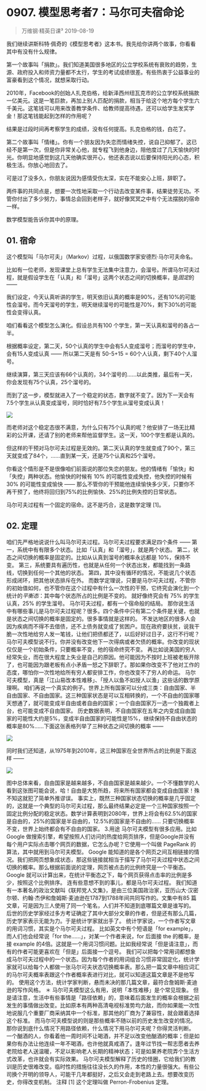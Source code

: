 # 0907. 模型思考者7：马尔可夫宿命论
> 万维钢·精英日课³
2019-08-19

我们继续讲斯科特·佩奇的《模型思考者》这本书。我先给你讲两个故事，你看看其中有没有什么规律。

第一个故事叫「捐款」。我们知道美国很多地区的公立学校系统有衰败的趋势，生源、政府投入和师资力量都不太行，学生的考试成绩很差。有些热衷于公益事业的富豪看到这个情况，就想采取行动。

2010年，Facebook的创始人扎克伯格，给新泽西州纽瓦克市的公立学校系统捐款一亿美元。这是一笔巨款，再加上别人匹配的捐款，相当于给这个地方每个学生六千美元。这笔钱可以用来改善教学条件、给教师提高待遇，还可以给学生发奖学金！那这笔钱能起到怎样的作用呢？

结果是过段时间再考察学生的成绩，没有任何提高。扎克伯格的钱，白花了。

第二个故事叫「情绪」。你有一个朋友因为失恋而情绪失控，说自己抑郁了。这已经不是第一次，但是你非常关心他，就专程飞到他身边，陪他度过了几天愉快的时光。你明显地感觉到这几天他确实很开心，他还表态说以后要保持阳光的心态，积极生活。你放心地回去了。

可是过了没多久，你朋友说因为感情受伤太深，实在不能安心上班，辞职了。

两件事的共同点是，想要一次性地采取一个行动去改变某件事，结果徒劳无功。不管你付出了多少努力，事情总会回到老样子，就好像冥冥之中有个无法摆脱的宿命一样。

数学模型能告诉你其中的原理。

## 01. 宿命

这个模型叫「马尔可夫」（Markov）过程，以俄国数学家安德烈·马尔可夫命名。

比如有一位老师，发现课堂上总有学生无法集中注意力，会溜号。所谓马尔可夫过程，就是假设学生在「认真」和「溜号」这两个状态之间的切换概率，是*固定*的 ——

我们设定，今天认真听讲的学生，明天依旧认真的概率是90%，还有10%的可能性会溜号。而今天溜号的学生，明天继续溜号的可能性是70%，剩下30%的可能性会变得认真。

咱们看看这个模型怎么演化。假设总共有100 个学生，第一天认真和溜号的各占一半。

根据概率设定，第二天，50个认真的学生中会有5人变成溜号；而溜号的学生中，会有15人变成认真 —— 所以第二天是有 50-5+15 = 60个人认真，剩下40个人溜号。

继续演算，第三天应该有66个认真的，34个溜号的……以此类推，最后有一天，你会发现有75个认真，25个溜号的。

而到了这一步，模型就进入了一个稳定的状态，数字就不变了。因为下一天会有7.5个学生从认真变成溜号，同时恰好有7.5个学生从溜号变成认真！

![](https://raw.githubusercontent.com/dalong0514/selfstudy/master/图片链接/万维钢/2019223.jpg)

而老师对这个稳定态很不满意，为什么只有75个认真的呢？他安排了一场无比精彩的公开课，还请了别的老师来帮他监督学生。这一天，100个学生都是认真的。

但这样的干预对马尔可夫过程是无效的。第二天认真的学生就变成了90个，第三天就变成了84个，……直到某一天，还是75个认真和25个溜号。

你看这个情形是不是很像咱们前面说的那位失恋的朋友。他的情绪有「愉快」和「失控」两种状态。他愉快的时候有 10% 的可能性变成失控，他失控的时候有 30% 的可能性变成愉快 —— 那么不管你的干预能他连续愉快多少天，只要你不再干预了，他终将回归到75%的比例愉快、25%的比例失控的日常状态。

马尔可夫过程有一个固定的宿命。这不是巧合，这是数学定理 [1]。

## 02. 定理

咱们先严格地说说什么叫马尔可夫过程。马尔可夫过程要求满足四个条件 ——
第一，系统中有有限多个状态。比如「认真」和「溜号」，就是两个状态。
第二，状态之间切换的概率是固定的。比如从认真到溜号的概率永远都是 10%，保持不变。
第三，系统要具有遍历性，也就是从任何一个状态出发，都能找到一条路线，切换到任何一个其他的状态。
第四，其中没有循环的情况，不能说几个状态形成闭环，把其他状态排斥在外。
而数学定理说，只要是马尔可夫过程，不管你的初始值如何，也不管你在这个过程中有什么一次性的干预，它终究会演化到一个统计的*平衡态*：其中每个状态所占的比例是不变的。
就好像终究会有 75% 的学生认真，25% 的学生溜号。
马尔可夫过程，都有一个宿命般的结局。
那你说生活中有哪些事儿是马尔可夫过程呢？很多。四个条件中只有第二个条件是关键，也就是状态之间切换的概率是固定的。很多事情就是这样的。
不发达地区的很多人会因为疾病而不得不去借债，还不上债务就变成了贫困户。现在政府要扶贫，说我干脆一次性地给穷人发一笔钱，让他们把债都还了，以后好好过日子，这行不行呢？马尔可夫模型说不行。你并没有改变他下一次得病或者欠债的概率。你改变的现状仅仅是一个初始条件，只要概率不变，他的宿命终究不变。
再比如说美国的穷人经常失业，而在很大程度上失业是自己的原因。他可能因为不按时上班被老板开除了，也可能因为跟老板有点小矛盾一怒之下辞职了。那如果你改变不了他对工作的态度，哪怕你一次性地给所有穷人都安排工作，你也改变不了穷人的命运。
马尔可夫模型，真是「江山易改本性难移」、「授人以鱼不如授人以渔」这些话的数学原理啊。
咱们再说一个真实的例子。世界上所有国家可以分成三类：自由国家、半自由国家、不自由国家。这三种国家状态是可以互相转换的，一个不自由的国家哪天想通了，就可能变成半自由或者自由的国家；一个自由国家万一选一个独裁者上台，也可能变成不自由国家。
历史数据表明，不自由国家在五年之内变成自由国家的可能性大约是5%，变成半自由国家的可能性是15%，继续保持不自由状态的概率是80%……下面这张表格列举了三种状态之间切换的概率 —— 

![](https://raw.githubusercontent.com/dalong0514/selfstudy/master/图片链接/万维钢/2019224.jpeg)

同时我们还知道，从1975年到2010年，这三种国家在全世界所占的比例是下面这样 ——

![](https://raw.githubusercontent.com/dalong0514/selfstudy/master/图片链接/万维钢/2019225.jpeg)

图中总体来看，自由国家是越来越多，不自由国家是越来越少。一个不懂数学的人看到这张图可能会说，哈！自由是大势所趋，将来所有国家都会变成自由国家！殊不知这就犯了简单外推谬误。
事实上，既然三种国家状态切换的概率是几乎固定的，这就是一个典型的马尔可夫过程，那么最终结果必定是一个三种国家按照一个固定比例分配的稳定状态。数学计算表明到2080年，世界上将会有62.5%的国家是自由的，25%的国家是半自由的，12.5%的国家是不自由的……
只要切换概率不变，世界上始终都会有不自由的国家。
3.用途
马尔可夫模型有很多应用。比如 Google 做搜索引擎，希望按照人们访问的热度给网页排序，但是Google并没有每个用户实际点击哪个网页的数据，它怎么办呢？它使用一个叫做 PageRank 的算法，其中就用到马尔可夫模型。
Google 能知道的是各个网页之间互相链接的情况。我们把网页想象成状态，那这些链接就相当于描写了马尔可夫过程中状态之间切换的概率。那么根据前面说的定理，网页被点击的比例终究是一个平衡态。Google 就可以计算出来，在统计平衡态之下，每个网页获得点击率的比例是多少，按照这个比例排序。
连有些意想不到的事儿，都是马尔可夫过程。
我们知道有一本著名的政治文献叫《联邦党人文集》，是由三位美国政治家，亚历山大·汉密尔顿、约翰·杰伊和詹姆斯·麦迪逊在1787到1788年间共同写作的。文集中有85 篇文章，可是因为三人使用了同一个笔名，人们并不知道到底哪篇文章是谁写的。
后世的历史学家经过多方考证确定了其中大部分文章的作者，但是还有那么几篇，历史学家表示无能为力。于是统计学家就出手了。
统计学家说，一个作者写文章的用词习惯，其实是个马尔可夫过程。
比如英文中有个短语是「for example」，而人们也会经常说「for the……」，对某一个作者来说，for 后面接 the 的概率，是接 example 的4倍。这就是一个用词习惯问题。比如我经常说「但是请注意」，而有的作者可能更喜欢在「但是」后面接一个逗号。
我们可以把每个常用词都想象成马尔可夫过程中的一个状态。因为每个作者的用词组合习惯非常固定化，统计学家就可以给每个人都做一张马尔可夫状态切换概率表。那么把一篇文章中相应词汇的马尔可夫概率表跟这个作者概率表进行对比，就可以知道这篇文章是不是他写的。
使用这个方法，统计学家判断，悬而未决的那几篇文章，最符合詹姆斯·麦迪逊的写作风格。
＊
马尔可夫模型这么有用，说明「本性难移」是个常见现象。
但是请注意，生活中有些事情是「路径依赖」的，意味着后面发生的概率会根据之前发生的事情做出改变。比如原本有两种高清电视标准势均力敌，而你如果能一次性地说服几个重要厂商采纳其中一个标准，那其他的厂商为了兼容性，就会跟着选择这个标准。
而马尔可夫模型说的则是那些概率不随以前的历史发生改变的情况。那你说到底什么情况下用路径依赖，什么情况下用马尔可夫呢？你得灵活判断。
一个酗酒的人，你看着他一周时间不让喝酒，并不足以改变他酗酒的概率；但是如果你有办法让他连续一年不喝酒，也许他就真戒酒了。逢年过节找一帮志愿者去养老院给老人送温暖，不足以影响老人长期的精神状态；可是如果养老院弄个生活方式改革，也许就会有实际效果。
马尔可夫模型解释了历史的怪圈，它给我们的教训是历史很难改变。临时性的措施往往没长久的作用，本性的力量很强大。有些公司换个开明的领导人，可能干几年都挺好，之后又会走到老路上去。想要改变历史，你得改变机制。
注释
[1] 这个定理叫做 Perron-Frobenius 定理。

